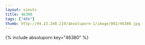 ```yaml
--- 
layout: sieutv
title: 46380
tags: ["46k"]
thumb: http://94.23.248.219/absoluporn-1/image/002/46380.jpg
---
```

{% include absoluporn key="46380" %} 
